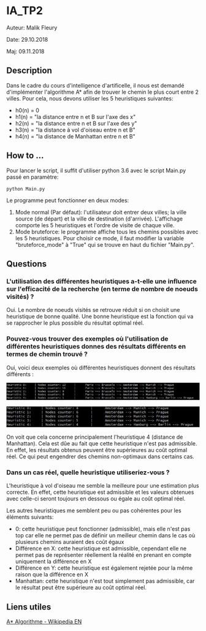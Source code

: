 # IA_TP2

Auteur: Malik Fleury

Date: 29.10.2018

Maj: 09.11.2018

## Description

Dans le cadre du cours d'intelligence d'artificelle, il nous est demandé d'implémenter l'algorithme A* afin de trouver le chemin le plus court entre 2 villes.
Pour cela, nous devons utiliser les 5 heuristiques suivantes:

- h0(n) = 0
- h1(n) = "la distance entre n et B sur l'axe des x"
- h2(n) = "la distance entre n et B sur l'axe des y"
- h3(n) = "la distance à vol d'oiseau entre n et B"
- h4(n) = "la distance de Manhattan entre n et B"

## How to ...

Pour lancer le script, il suffit d'utiliser python 3.6 avec le script Main.py passé en paramètre:

```
python Main.py
```

Le programme peut fonctionner en deux modes:

1. Mode normal (Par défaut): l'utilisateur doit entrer deux villes; la ville source (de départ) et la ville de destination (d'arrivée). L'affichage comporte les 5 heuristiques et l'ordre de visite de chaque ville.
2. Mode bruteforce: le programme affiche tous les chemins possibles avec les 5 heuristiques. Pour choisir ce mode, il faut modifier la variable "bruteforce_mode" à "True" qui se trouve en haut du fichier "Main.py".

## Questions

### L'utilisation des différentes heuristiques a-t-elle une influence sur l'efficacité de la recherche (en terme de nombre de noeuds visités) ?

Oui. Le nombre de noeuds visités se retrouve réduit si on choisit une heuristique de bonne qualité. Une bonne heuristique est la fonction qui va se rapprocher le plus possible du résultat optimal réel.

### Pouvez-vous trouver des exemples où l'utilisation de différentes heuristiques donnes des résultats différents en termes de chemin trouvé ?

Oui, voici deux exemples où différentes heuristiques donnent des résultats différents :

![Paris-Prague](img1.jpg "Paris-Prague")

![Amsterdam-Prague](img2.jpg "Amsterdam-Prague")

On voit que cela concerne principalement l'heuristique 4 (distance de Manhattan). Cela est dûe au fait que cette heuristique n'est pas admissible. En effet, les résultats obtenus peuvent être supérieures au coût optimal réel. Ce qui peut engendrer des chemins non-optimaux dans certains cas.

### Dans un cas réel, quelle heuristique utiliseriez-vous ?

L'heuristique à vol d'oiseau me semble la meilleure pour une estimation plus correcte. En effet, cette heuristique est admissible et les valeurs obtenues avec celle-ci seront toujours en dessous ou égale au coût optimal réel.

Les autres heuristiques me semblent peu ou pas cohérentes pour les éléments suivants:

- 0: cette heuristique peut fonctionner (admissible), mais elle n'est pas top car elle ne permet pas de définir un meilleur chemin dans le cas où plusieurs chemins auraient des coût égaux
- Différence en X: cette heuristique est admissible, cependant elle ne permet pas de représenter réellement la réalité en prenant en compte uniquement la différence en X
- Différence en Y: cette heuristique est également rejetée pour la même raison que la différence en X
- Manhattan: cette heuristique n'est tout simplement pas admissible, car le résultat peut être supérieure au coût optimal réel. 

## Liens utiles

[A* Algorithme - Wikipedia EN](https://en.wikipedia.org/wiki/A*_search_algorithm)
